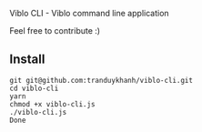 Viblo CLI - Viblo command line application

Feel free to contribute :)

## Install
```
git git@github.com:tranduykhanh/viblo-cli.git
cd viblo-cli
yarn
chmod +x viblo-cli.js
./viblo-cli.js
Done
```
